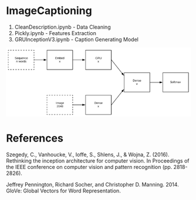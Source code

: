 # ImageCaptioning

1) CleanDescription.ipynb - Data Cleaning
2) Pickly.ipynb - Features Extraction
3) GRUInceptionV3.ipynb - Caption Generating Model

![](Images/Architecture.png)

# References
Szegedy, C., Vanhoucke, V., Ioffe, S., Shlens, J., & Wojna, Z. (2016). Rethinking the inception architecture for computer vision. In Proceedings of the IEEE conference on computer vision and pattern recognition (pp. 2818-2826).

Jeffrey Pennington, Richard Socher, and Christopher D. Manning. 2014. GloVe: Global Vectors for Word Representation.
